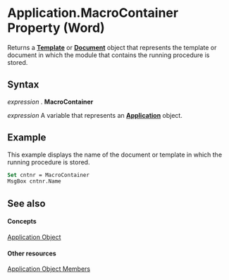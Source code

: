
# Application.MacroContainer Property (Word)

Returns a  **[Template](47d1d92d-bba9-3f2a-9c71-22ac43159bd3.md)** or **[Document](8d83487a-2345-a036-a916-971c9db5b7fb.md)** object that represents the template or document in which the module that contains the running procedure is stored.


## Syntax

 _expression_ . **MacroContainer**

 _expression_ A variable that represents an **[Application](d1cf6f8f-4e88-bf01-93b4-90a83f79cb44.md)** object.


## Example

This example displays the name of the document or template in which the running procedure is stored.


```vb
Set cntnr = MacroContainer 
MsgBox cntnr.Name
```


## See also


#### Concepts


[Application Object](d1cf6f8f-4e88-bf01-93b4-90a83f79cb44.md)
#### Other resources


[Application Object Members](71669f1e-65f1-b0f1-b67d-355dfdbebe50.md)
